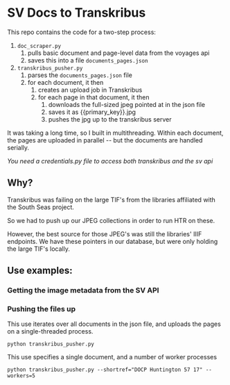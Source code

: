 # SV Docs to Transkribus

This repo contains the code for a two-step process:

1. ```doc_scraper.py```
	1. pulls basic document and page-level data from the voyages api
	1. saves this into a file ```documents_pages.json```
1. ```transkribus_pusher.py```
	1. parses the ```documents_pages.json``` file
	1. for each document, it then
		1. creates an upload job in Transkribus
		1. for each page in that document, it then
			1. downloads the full-sized jpeg pointed at in the json file
			1. saves it as {{primary_key}}.jpg
			1. pushes the jpg up to the transkribus server
		
It was taking a long time, so I built in multithreading. Within each document, the pages are uploaded in parallel -- but the documents are handled serially.

*You need a credentials.py file to access both transkribus and the sv api*

## Why?

Transkribus was failing on the large TIF's from the libraries affiliated with the South Seas project.

So we had to push up our JPEG collections in order to run HTR on these.

However, the best source for those JPEG's was still the libraries' IIIF endpoints. We have these pointers in our database, but were only holding the large TIF's locally.

## Use examples:

### Getting the image metadata from the SV API



### Pushing the files up

This use iterates over all documents in the json file, and uploads the pages on a single-threaded process.

	python transkribus_pusher.py

This use specifies a single document, and a number of worker processes

	python transkribus_pusher.py --shortref="DOCP Huntington 57 17" --workers=5